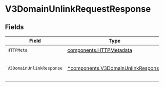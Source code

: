# V3DomainUnlinkRequestResponse


## Fields

| Field                                                                                   | Type                                                                                    | Required                                                                                | Description                                                                             | Example                                                                                 |
| --------------------------------------------------------------------------------------- | --------------------------------------------------------------------------------------- | --------------------------------------------------------------------------------------- | --------------------------------------------------------------------------------------- | --------------------------------------------------------------------------------------- |
| `HTTPMeta`                                                                              | [components.HTTPMetadata](../../models/components/httpmetadata.md)                      | :heavy_check_mark:                                                                      | N/A                                                                                     |                                                                                         |
| `V3DomainUnlinkResponse`                                                                | [*components.V3DomainUnlinkResponse](../../models/components/v3domainunlinkresponse.md) | :heavy_minus_sign:                                                                      | V3DomainUnlinkResponse                                                                  | {<br/>"success": true<br/>}                                                             |